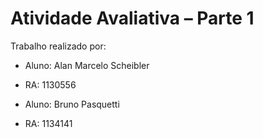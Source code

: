 # Atividade Avaliativa – Parte 1
Trabalho realizado por:

- Aluno: Alan Marcelo Scheibler
- RA: 1130556

- Aluno: Bruno Pasquetti
- RA: 1134141
